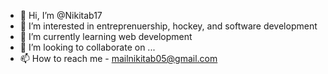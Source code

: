 - 👋 Hi, I’m @Nikitab17
- 👀 I’m interested in entreprenuership, hockey, and software development
- 🌱 I’m currently learning web development
- 💞️ I’m looking to collaborate on ...
- 📫 How to reach me - mailnikitab05@gmail.com

<!---
Nikitab17/Nikitab17 is a ✨ special ✨ repository because its `README.md` (this file) appears on your GitHub profile.
You can click the Preview link to take a look at your changes.
--->
